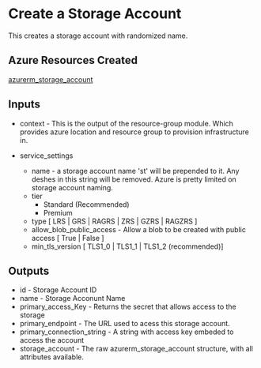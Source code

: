 # Create a Storage Account 

This creates a storage account with randomized name.

## Azure Resources Created 

[azurerm_storage_account](https://registry.terraform.io/providers/hashicorp/azurerm/latest/docs/resources/storage_account)

## Inputs 
- context - This is the output of the resource-group module.  Which provides azure location and resource group to provision infrastructure in.

- service_settings 
  - name - a storage account name 'st' will be prepended to it.  Any deshes in this string will be removed.  Azure is pretty limited on storage account naming.
  - tier 
    - Standard (Recommended)
    - Premium
  - type [ LRS | GRS | RAGRS | ZRS | GZRS | RAGZRS ]
  - allow_blob_public_access - Allow a blob to be created with public access [ True | False ]
  - min_tls_version [ TLS1_0 | TLS1_1 | TLS1_2 (recommended)]

## Outputs

- id - Storage Account ID
- name - Storage Acconunt Name
- primary_access_Key - Returns the secret that allows access to the storage 
- primary_endpoint - The URL used to acess this storage account.
- primary_connection_string - A string with access key embeded to access the account
- storage_account - The raw azurerm_storage_account structure, with all attributes available.





